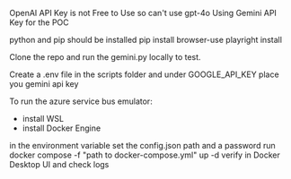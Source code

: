 OpenAI API Key is not Free to Use so can't use gpt-4o
Using Gemini API Key for the POC

python and pip should be installed
pip install browser-use
playright install

Clone the repo and run the gemini.py locally to test.

Create a .env file in the scripts folder and under GOOGLE_API_KEY place you gemini api key

To run the azure service bus emulator:
- install WSL
- install Docker Engine

in the environment variable set the config.json path and a password
run docker compose -f "path to docker-compose.yml" up -d
verify in Docker Desktop UI and check logs
